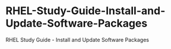 # RHEL-Study-Guide-Install-and-Update-Software-Packages
RHEL Study Guide - Install and Update Software Packages
